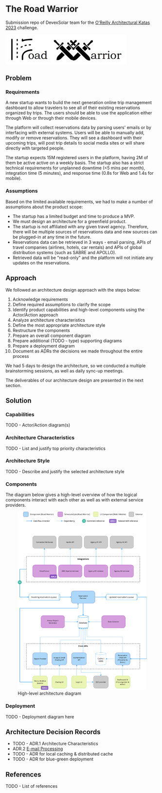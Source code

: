 # The Road Warrior

Submission repo of DevexSolar team for the [O'Reilly Architectural Katas 2023](https://learning.oreilly.com/live-events/architectural-katas/0636920097101/) challenge.

<img src="road-warrior-logo.png" width="400" alt="Road Warrior Logo"/>

## Problem

### Requirements

A new startup wants to build the next generation online trip management dashboard to allow travelers to see all of their existing reservations organized by trips. The users should be able to use the application either through Web or through their mobile devices.

The platform will collect reservations data by parsing users' emails or by interfacing with external systems. Users will be able to manually add, modify or remove reservations. They will see a dashboard with their upcoming trips, will post trip details to social media sites or will share directly with targeted people. 

The startup expects 15M registered users in the platform, having 2M of them be active active on a weekly basis. The startup also has a strict technical requirements for unplanned downtime (<5 mins per month), integration time (5 minutes), and response time (0.8s for Web and 1.4s for mobile).

### Assumptions

Based on the limited available requirements, we had to make a number of assumptions about the product scope:

- The startup has a limited budget and time to produce a MVP.
- We must design an architecture for a greenfield product.
- The startup is not affiliated with any given travel agency. Therefore, there will be multiple sources of reservations data and new sources can be plugged-in at any time in the future.
- Reservations data can be retrieved in 3 ways - email parsing, APIs of travel companies (airlines, hotels, car rentals) and APIs of global distribution systems (such as SABRE and APOLLO).
- Retrieved data will be "read-only" and the platform will not initiate any updates on the reservations.

## Approach

We followed an architecture design approach with the steps below:

1) Acknowledge requirements
2) Define required assumptions to clarify the scope
3) Identify product capabilities and high-level components using the Actor/Action approach
4) Analyze architecture characteristics
5) Define the most appropriate architecture style
6) Restructure the components
7) Prepare an overall component diagram
8) Prepare additional (TODO - type) supporting diagrams
9) Prepare a deployment diagram
10) Document as ADRs the decisions we made throughout the entire process

We had 5 days to design the architecture, so we conducted a multiple brainstorming sessions, as well as daily sync-up meetings.

The deliverables of our architecture design are presented in the next section.

## Solution

### Capabilities

TODO - Actor/Action diagram(s)

### Architecture Characteristics

TODO - List and justify top priority characteristics

### Architecture Style

TODO - Describe and justify the selected architecture style

### Components
The diagram below gives a high-level overview of how the logical components interact with each other as well as with 
external service providers.

<figure>
  <img src="diagrams/high-level-architecture.png" alt="High-level architecture diagram">
  <figcaption>High-level architecture diagram</figcaption>
</figure>

### Deployment

TODO - Deployment diagram here

## Architecture Decision Records

* TODO - ADR.1 Architecture Characteristics 
* ADR.2 [E-mail Processing](./ADRs/email-processing.md)
* TODO - ADR for local caching & distributed cache
* TODO - ADR for blue-green deployment

## References

TODO - List of references
